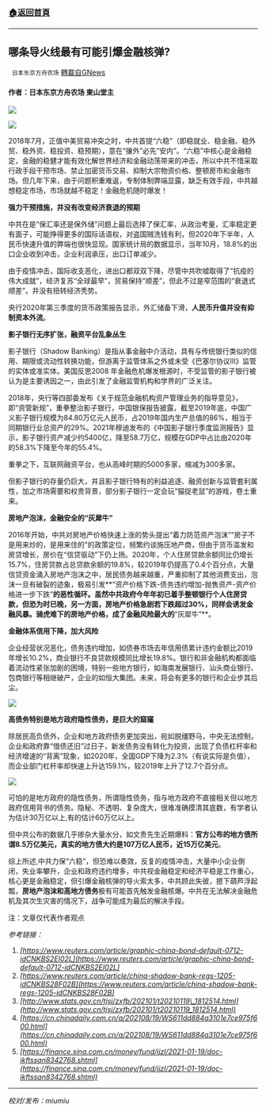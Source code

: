 ###  [:house:返回首頁](https://github.com/ourhimalayas/txt)
---


## 哪条导火线最有可能引爆金融核弹?
` 日本东京方舟农场` [轉載自GNews](https://gnews.org/zh-hans/1598880/)

#### 作者：日本东京方舟农场 東山堂主

![](https://assets.gnews.org/wp-content/uploads/2021/10/BBA01391-EDA6-4C57-A5F8-51D894AB2322.jpeg)

![](https://assets.gnews.org/wp-content/uploads/2021/10/BE45AA60-9784-40B7-9904-6406F58B3129.jpeg)

2018年7月，正值中美贸易冲突之时，中共首提“六稳”（即稳就业、稳金融、稳外贸、稳外资、稳投资、稳预期），意在“攘外”必先“安内”。“六稳”中核心是金融稳定，金融的稳健才能有效化解世界经济和金融动荡带来的冲击，所以中共不惜采取行政手段干预市场、禁止加密货币交易、抑制大宗物资价格、整顿房市和金融市场。但几年下来，由于问题积重难返，专制体制弊端显露，缺乏有效手段，中共越想稳定市场，市场就越不稳定！金融危机随时爆发！

**强力干预措施，并没有改变经济衰退的预期**

中共在是“保汇率还是保外储”问题上最后选择了保汇率，从政治考量，汇率稳定更有面子，可能挣得更多的国际话语权，对盗国贼洗钱有利，但2020年下半年，人民币快速升值的弊端也很快显现。国家统计局的数据显示，当年10月，18.8%的出口企业收到冲击，企业利润承压，出口订单减少。

由于疫情冲击，国际收支恶化，进出口都双双下降，尽管中共吹嘘取得了“抗疫的伟大成就”，经济复苏“全球最早”，贸易保持“顺差”，但此不过是窄范围的“衰退式顺差”。并没有扭转经济秃势。

央行2020年第三季度的货币政策报告显示，外汇储备下滑，**人民币升值并没有抑制资本外流**。

**影子银行无序扩张，融资平台乱象丛生**

影子银行（Shadow Banking）是指从事金融中介活动，具有与传统银行类似的信用、期限或流动性转换功能，但游离于监管体系之外或未受《巴塞尔协议Ⅲ》监管的实体或准实体。美国反思2008 年金融危机爆发根源时，不受监管的影子银行被认为是主要诱因之一，由此引发了金融监管机构和学界的广泛关注。

2018年，央行等四部委发布《关于规范金融机构资产管理业务的指导意见》，即“资管新规”，重拳整治影子银行，中国银保报告披露，截至2019年底，中国广义影子银行规模为84.80万亿元人民币，占2019年国内生产总值的86%，相当于同期银行业总资产的29%。2021年穆迪发布的《中国影子银行季度监测报告》显示，影子银行资产减少约5400亿，降至58.7万亿，规模在GDP中占比由2020年的58.3%下降至今年的55.4%。

重拳之下，互联网融资平台，也从高峰时期的5000多家，缩减为300多家。

但影子银行的存量仍巨大，并且影子银行特有的利益追逐、融资创新与监管套利属性，加之市场需要和权贵背景，部分影子银行一定会玩“猫捉老鼠”的游戏，卷土重来。

**房地产泡沫，金融安全的“灰犀牛”**

2016年开始，中共对房地产价格快速上涨的势头提出“着力防范资产泡沫”“房子不是用来炒的，是用来住的”的政策定位，频繁约谈施压地产商，但由于货币滥发和房贷增长，房价在“信贷驱动”下仍上扬。2020年，个人住房贷款余额同比仍增长15.7%，住房贷款占总贷款余额的19.8%，较2019年仍提高了0.4个百分点，大量信贷资金涌入房地产泡沫之中，居民债务越来越重，严重抑制了其他消费支出，泡沫一旦有破裂的迹象，极易引发**“资产价格下跌-债务违约增加-抛售资产-资产价格进一步下跌”**的恶性循环。虽然中共政府今年年初已着手整顿银行个人住房贷款，但恐为时已晚，另一方面，房地产价格急剧若下跌超过30%，同样会诱发金融风暴。骑虎难下的房地产价格，成了金融风险最大的**“灰犀牛”**。

**金融体系信用下降，加大风险**

企业经营状况恶化，债务违约增加，如债券市场去年信用债累计违约金额比2019年增长10.2%，商业银行不良贷款规模同比增长19.8%。银行和非金融机构都面临着流动性紧张加剧的困境，特别一些地方银行，如海南发展银行、汕头商业银行、包商银行等相继破产，企业的如恒大集团。未来，将会有更多的银行和企业步其后尘。

![](https://assets.gnews.org/wp-content/uploads/2021/10/9E53A09A-65F9-4EB4-8FA5-AB36303EDE4E.jpeg)

**高债务特别是地方政府隐性债务，是巨大的窟窿**

除居民高负债外，企业和地方政府债务更加突出，宛如脱缰野马，中央无法控制，企业和政府靠“借债还旧”过日子，新发债务没有转化为投资，出现了负债杠杆率和经济增速的“背离”现象，如2020年，全国GDP下降为2.3%（有说实际是负值），而企业部门杠杆率却快速上升达159.1%，较2019年上升了12.7个百分点。

![](https://assets.gnews.org/wp-content/uploads/2021/10/763B2BBC-5543-49D7-AD4A-229722E4D54A.jpeg)

可怕的是地方政府的隐性债务，所谓隐性债务，指与地方政府不直接相关但以地方政府信用背书的债务。隐秘、不透明、复杂庞大，很难准确摸清其底数，有学者认为估计30万亿以上,有的估计60万亿以上。

但中共公布的数据几乎掺杂大量水分，如文贵先生近期爆料：**官方公布的地方债所谓8.5万亿美元，真实的地方债大约是107万亿人民币，近15万亿美元**。

综上所述,中共力保“六稳”，但恐难以奏效，反复的疫情冲击，大量中小企业倒闭，失业率攀升，企业和政府违约增多，中共视金融稳定和经济平稳是工作重心，核心更是金融稳定，但引爆金融核弹的导火索太多，中共顾此失彼，摁下葫芦浮起瓢，**房地产泡沫和高地方债务**极有可能首先触发金融核爆。中共在无法解决金融危机及其次生灾害的情况下，战争可能成为最后的解决手段。

注：文章仅代表作者观点

*参考链接：*

1. *[https://www.reuters.com/article/graphic-china-bond-default-0712-idCNKBS2EI02L](https://www.reuters.com/article/graphic-china-bond-default-0712-idCNKBS2EI02L)*
2. *[https://www.reuters.com/article/china-shadow-bank-regs-1205-idCNKBS28F02B](https://www.reuters.com/article/china-shadow-bank-regs-1205-idCNKBS28F02B)*
3. *[http://www.stats.gov.cn/tjsj/zxfb/202101/t20210119\_1812514.html](http://www.stats.gov.cn/tjsj/zxfb/202101/t20210119_1812514.html)*
4. *[https://cn.chinadaily.com.cn/a/202108/19/WS611dd884a3101e7ce975f600.html](https://cn.chinadaily.com.cn/a/202108/19/WS611dd884a3101e7ce975f600.html)*
5. *[https://finance.sina.com.cn/money/fund/jjzl/2021-01-19/doc-ikftssan8342768.shtml](https://finance.sina.com.cn/money/fund/jjzl/2021-01-19/doc-ikftssan8342768.shtml)*


* * *

*校对/发布：miumiu*
